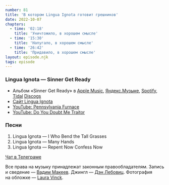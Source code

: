 ```yaml
---
number: 81
title: 'В котором Lingua Ignota готовит грешников'
date: 2022-10-07
chapters:
  - time: '02:18'
    title: 'Уничтожило, в хорошем смысле'
  - time: '15:30'
    title: 'Напугало, в хорошем смысле'
  - time: '26:42'
    title: 'Придавило, в хорошем смысле'
layout: episode.njk
tags: episode
---
```


### Lingua Ignota — Sinner Get Ready

- Альбом «Sinner Get Ready» в
  [Apple Music](https://music.apple.com/album/1570359456),
  [Яндекс.Музыке](https://music.yandex.ru/album/15743505),
  [Spotify](https://open.spotify.com/album/06wtf2TCkmyTgS1yZGiSr5),
  [Tidal](https://tidal.com/browse/album/184963255)
  [Discogs](https://www.discogs.com/master/2243191)
- [Сайт Lingua Ignota](https://linguaignota.net/)
- [YouTube: Pennsylvania Furnace](https://youtu.be/7YRMV7ffPpY)
- [YouTube: Do You Doubt Me Traitor](https://youtu.be/sESn4nuSDWE)

### Песни

1. Lingua Ignota — I Who Bend the Tall Grasses
2. Lingua Ignota — Many Hands
3. Lingua Ignota — Repent Now Confess Now

[Чат в Телеграме](https://t.me/oh_lp_chat)

Все права на музыку принадлежат законным правообладателям.
Запись и сведение — [Вадим Макеев](https://twitter.com/pepelsbey).
Джингл — [Дэн Лебовиц](https://www.youtube.com/channel/UC38A5qHrlc_Zgua7vL4b96w).
Фотография на обложке — [Laura Vinck](https://unsplash.com/photos/Hyu76loQLdk).
